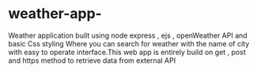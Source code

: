 # weather-app-
Weather application built using node express , ejs , openWeather API and basic Css styling
Where you can search for weather with the name of city with easy to operate interface.This web app is entirely build on get ,  post and https method to retrieve data from external API  

